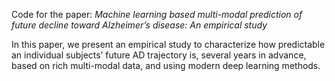 Code for the paper: 
_Machine learning based multi-modal prediction of future decline toward Alzheimer’s disease: An empirical study_

In this paper, we present an empirical study to characterize how predictable an individual subjects’ future AD trajectory is, several years in advance, based on rich multi-modal data, and using modern deep learning methods. 
